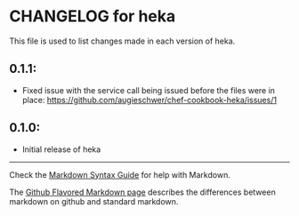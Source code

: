 # CHANGELOG for heka

This file is used to list changes made in each version of heka.

## 0.1.1:

* Fixed issue with the service call being issued before the files were in place: https://github.com/augieschwer/chef-cookbook-heka/issues/1

## 0.1.0:

* Initial release of heka

- - - 
Check the [Markdown Syntax Guide](http://daringfireball.net/projects/markdown/syntax) for help with Markdown.

The [Github Flavored Markdown page](http://github.github.com/github-flavored-markdown/) describes the differences between markdown on github and standard markdown.
